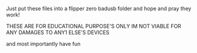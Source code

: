 Just put these files into a flipper zero badusb folder and hope and pray they work!

THESE ARE FOR EDUCATIONAL PURPOSE'S ONLY IM NOT VIABLE FOR ANY DAMAGES TO ANY1 ELSE'S DEVICES

and most importantly have fun
